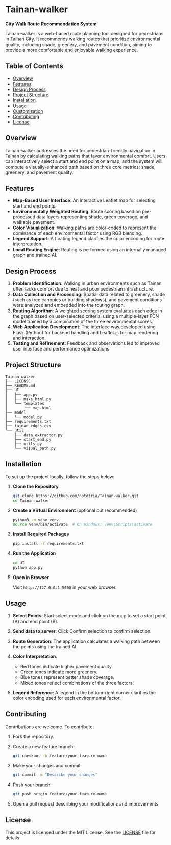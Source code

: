 # Tainan-walker

**City Walk Route Recommendation System**

Tainan-walker is a web-based route planning tool designed for pedestrians in Tainan City. It recommends walking routes that prioritize environmental quality, including shade, greenery, and pavement condition, aiming to provide a more comfortable and enjoyable walking experience.

## Table of Contents

* [Overview](#overview)
* [Features](#features)
* [Design Process](#design-process)
* [Project Structure](#project-structure)
* [Installation](#installation)
* [Usage](#usage)
* [Customization](#customization)
* [Contributing](#contributing)
* [License](#license)

## Overview

Tainan-walker addresses the need for pedestrian-friendly navigation in Tainan by calculating walking paths that favor environmental comfort. Users can interactively select a start and end point on a map, and the system will compute a visually-enhanced path based on three core metrics: shade, greenery, and pavement quality.

## Features

* **Map-Based User Interface**: An interactive Leaflet map for selecting start and end points.
* **Environmentally Weighted Routing**: Route scoring based on pre-processed data layers representing shade, green coverage, and walkable pavement.
* **Color Visualization**: Walking paths are color-coded to represent the dominance of each environmental factor using RGB blending.
* **Legend Support**: A floating legend clarifies the color encoding for route interpretation.
* **Local Routing Engine**: Routing is performed using an internally managed graph and trained AI.

## Design Process

1. **Problem Identification**: Walking in urban environments such as Tainan often lacks comfort due to heat and poor pedestrian infrastructure.
2. **Data Collection and Processing**: Spatial data related to greenery, shade (such as tree canopies or building shadows), and pavement conditions were analyzed and embedded into the routing graph.
3. **Routing Algorithm**: A weighted scoring system evaluates each edge in the graph based on user-selected criteria, using a multiple-layer FCN model trained by a combination of the three environmental scores.
4. **Web Application Development**: The interface was developed using Flask (Python) for backend handling and Leaflet.js for map rendering and interaction.
5. **Testing and Refinement**: Feedback and observations led to improved user interface and performance optimizations.

## Project Structure

```text
Tainan-walker
├── LICENSE
├── README.md
├── UI
│   ├── app.py
│   ├── make_html.py
│   └── templates
│       └── map.html
├── model
│   └── model.py
├── requirements.txt
├── tainan_edges.csv
└── util
    ├── data_extractor.py
    ├── start_end.py
    ├── utils.py
    └── visual_path.py

```

## Installation

To set up the project locally, follow the steps below:

1. **Clone the Repository**

   ```bash
   git clone https://github.com/nototria/Tainan-walker.git
   cd Tainan-walker
   ```

2. **Create a Virtual Environment** (optional but recommended)

   ```bash
   python3 -m venv venv
   source venv/bin/activate  # On Windows: venv\Scripts\activate
   ```

3. **Install Required Packages**

   ```bash
   pip install -r requirements.txt
   ```

4. **Run the Application**

   ```bash
   cd UI
   python app.py
   ```

5. **Open in Browser**

   Visit `http://127.0.0.1:5000` in your web browser.

## Usage

1. **Select Points**: Start select mode and click on the map to set a start point (A) and end point (B).
2. **Send data to server**: Click Confirm selection to confirm selection.
3. **Route Generation**: The application calculates a walking path between the points using the trained AI.
4. **Color Interpretation**:

   * Red tones indicate higher pavement quality.
   * Green tones indicate more greenery.
   * Blue tones represent better shade coverage.
   * Mixed tones reflect combinations of the three factors.
5. **Legend Reference**: A legend in the bottom-right corner clarifies the color encoding used for each environmental factor.

## Contributing

Contributions are welcome. To contribute:

1. Fork the repository.

2. Create a new feature branch:

   ```bash
   git checkout -b feature/your-feature-name
   ```

3. Make your changes and commit:

   ```bash
   git commit -m "Describe your changes"
   ```

4. Push your branch:

   ```bash
   git push origin feature/your-feature-name
   ```

5. Open a pull request describing your modifications and improvements.

## License

This project is licensed under the MIT License. See the [LICENSE](LICENSE) file for details.
